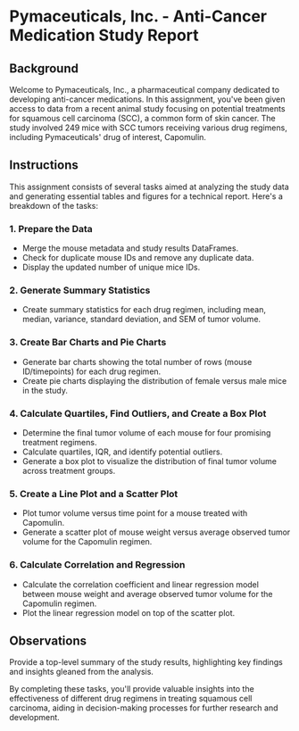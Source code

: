 # Pymaceuticals, Inc. - Anti-Cancer Medication Study Report

## Background
Welcome to Pymaceuticals, Inc., a pharmaceutical company dedicated to developing anti-cancer medications. In this assignment, you've been given access to data from a recent animal study focusing on potential treatments for squamous cell carcinoma (SCC), a common form of skin cancer. The study involved 249 mice with SCC tumors receiving various drug regimens, including Pymaceuticals' drug of interest, Capomulin.

## Instructions
This assignment consists of several tasks aimed at analyzing the study data and generating essential tables and figures for a technical report. Here's a breakdown of the tasks:

### 1. Prepare the Data
- Merge the mouse metadata and study results DataFrames.
- Check for duplicate mouse IDs and remove any duplicate data.
- Display the updated number of unique mice IDs.

### 2. Generate Summary Statistics
- Create summary statistics for each drug regimen, including mean, median, variance, standard deviation, and SEM of tumor volume.

### 3. Create Bar Charts and Pie Charts
- Generate bar charts showing the total number of rows (mouse ID/timepoints) for each drug regimen.
- Create pie charts displaying the distribution of female versus male mice in the study.

### 4. Calculate Quartiles, Find Outliers, and Create a Box Plot
- Determine the final tumor volume of each mouse for four promising treatment regimens.
- Calculate quartiles, IQR, and identify potential outliers.
- Generate a box plot to visualize the distribution of final tumor volume across treatment groups.

### 5. Create a Line Plot and a Scatter Plot
- Plot tumor volume versus time point for a mouse treated with Capomulin.
- Generate a scatter plot of mouse weight versus average observed tumor volume for the Capomulin regimen.

### 6. Calculate Correlation and Regression
- Calculate the correlation coefficient and linear regression model between mouse weight and average observed tumor volume for the Capomulin regimen.
- Plot the linear regression model on top of the scatter plot.

## Observations
Provide a top-level summary of the study results, highlighting key findings and insights gleaned from the analysis.

By completing these tasks, you'll provide valuable insights into the effectiveness of different drug regimens in treating squamous cell carcinoma, aiding in decision-making processes for further research and development.
